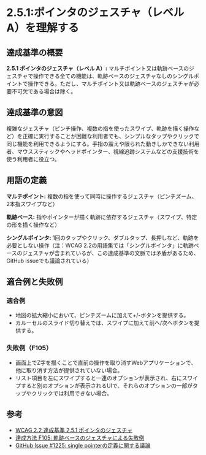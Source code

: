 # 2.5.1:ポインタのジェスチャ（レベル A）を理解する

## 達成基準の概要

**2.5.1 ポインタのジェスチャ（レベル A）:** マルチポイント又は軌跡ベースのジェスチャで操作できる全ての機能は、軌跡ベースのジェスチャなしのシングルポイントで操作できる。ただし、マルチポイント又は軌跡ベースのジェスチャが必要不可欠である場合は除く。

## 達成基準の意図

複雑なジェスチャ（ピンチ操作、複数の指を使ったスワイプ、軌跡を描く操作など）を正確に実行することが困難な利用者でも、シンプルなタップやクリックで同じ機能を利用できるようにする。手指の震えや限られた動きしかできない利用者、マウススティックやヘッドポインター、視線追跡システムなどの支援技術を使う利用者に役立つ。

## 用語の定義

**マルチポイント:** 複数の指を使って同時に操作するジェスチャ（ピンチズーム、2本指スワイプなど）

**軌跡ベース:** 指やポインターが描く軌跡に依存するジェスチャ（スワイプ、特定の形を描く操作など）

**シングルポインタ:** 1回のタップやクリック、ダブルタップ、長押しなど、軌跡を必要としない操作（注：WCAG 2.2の用語集では「シングルポインタ」に軌跡ベースのジェスチャが含まれているが、この達成基準の文脈では矛盾があるため、GitHub issueでも議論されている）

## 適合例と失敗例

### 適合例

- 地図の拡大縮小において、ピンチズームに加えて+/-ボタンを提供する。
- カルーセルのスライド切り替えでは、スワイプに加えて前へ/次へボタンを提供する。

### 失敗例（F105）

- 画面上でZ字を描くことで直前の操作を取り消すWebアプリケーションで、他に取り消す方法が提供されていない場合。
- リスト項目を左にスワイプすると一連のオプションが表示され、右にスワイプすると別のオプションが表示されるUIで、それらのオプションの一部がタップやクリックでは利用できない場合。

## 参考

- [WCAG 2.2 達成基準 2.5.1 ポインタのジェスチャ](https://waic.jp/translations/WCAG22/Understanding/pointer-gestures)
- [達成方法 F105: 軌跡ベースのジェスチャによる失敗例](https://w3c.github.io/wcag/techniques/failures/F105)
- [GitHub Issue #1225: single pointerの定義に関する議論](https://github.com/w3c/wcag/issues/1225)
